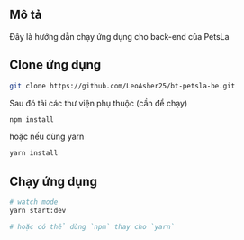 ## Mô tả

Đây là hướng dẫn chạy ứng dụng cho back-end của PetsLa

## Clone ứng dụng

```bash
git clone https://github.com/LeoAsher25/bt-petsla-be.git
```

Sau đó tải các thư viện phụ thuộc (cần để chạy)

```bash
npm install
```

hoặc nếu dùng yarn

```bash
yarn install
```

## Chạy ứng dụng

```bash
# watch mode
yarn start:dev

# hoặc có thể dùng `npm` thay cho `yarn`
```
